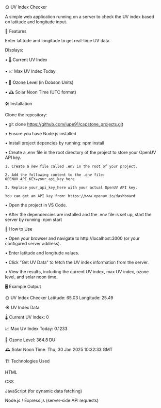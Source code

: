 🌞 UV Index Checker

A simple web application running on a server to check the UV index based on latitude and longitude input.

📌 Features

Enter latitude and longitude to get real-time UV data.

Displays:

• 🌡️ Current UV Index

• 📈 Max UV Index Today

• 🧴 Ozone Level (in Dobson Units)

• 🕰️ Solar Noon Time (UTC format)


🛠️ Installation

Clone the repository:

• git clone https://github.com/jupe91/capstone_projects.git

• Ensure you have Node.js installed

• Install project depencies by running:
    npm install

• Create a .env file in the root directory of the project to store your OpenUV API key.

    1. Create a new file called .env in the root of your project.

    2. Add the following content to the .env file: OPENUV_API_KEY=your_api_key_here

    3. Replace your_api_key_here with your actual OpenUV API key. 
    
    You can get an API key from: https://www.openuv.io/dashboard

• Open the project in VS Code.

• After the dependencies are installed and the .env file is set up, start the server by running: npm start


🚀 How to Use

• Open your browser and navigate to http://localhost:3000 (or your configured server address).

• Enter latitude and longitude values.

• Click "Get UV Data" to fetch the UV index information from the server.

• View the results, including the current UV index, max UV index, ozone level, and solar noon time.

🖥️ Example Output

🌞 UV Index Checker
Latitude: 65.03  Longitude: 25.49

☀️ UV Index Data

🌡️ Current UV Index: 0

📈 Max UV Index Today: 0.1233

🧴 Ozone Level: 364.8 DU

🕰️ Solar Noon Time: Thu, 30 Jan 2025 10:32:33 GMT

🏗️ Technologies Used

HTML

CSS

JavaScript (for dynamic data fetching)

Node.js / Express.js (server-side API requests)
